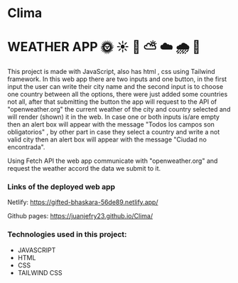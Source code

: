 # Clima
# WEATHER APP 🌞 ☀️ 🌅 ⛅ ☁️ 🌧️ 🌈

This project is made with JavaScript, also has html , css using Tailwind framework. In this web app there are two inputs and one button, in the first input the user can write their city name and the second input is to choose one country between all the options, there were just added some countries not all, after that submitting the button the app will request to the API of "openweather.org" the current weather of the city and country selected and will render (shown) it in the web. In case one or both inputs is/are empty then an alert box will appear with the message "Todos los campos son obligatorios" , by other part in case they select a country and write a not valid city then an alert box will appear with the message "Ciudad no encontrada".

Using Fetch API the web app communicate with "openweather.org" and request the weather accord the data we submit to it.

### Links of the deployed web app
Netlify: https://gifted-bhaskara-56de89.netlify.app/

Github pages: https://juanjefry23.github.io/Clima/


### Technologies used in this project:
- JAVASCRIPT
- HTML
- CSS
- TAILWIND CSS
